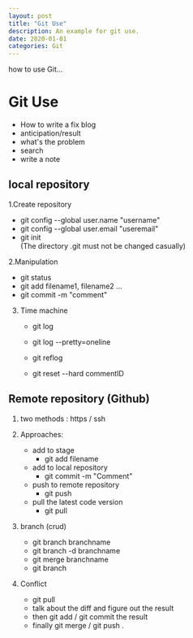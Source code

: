 ```yaml
---
layout: post
title: "Git Use"
description: An example for git use.
date: 2020-01-01
categories: Git
---
```

how to use Git...

# Git Use

- How to write a fix blog
- anticipation/result
- what's the problem
- search
- write a note

## local repository

1.Create repository
   - git config --global user.name "username"
   - git config --global user.email "useremail"
   - git init  
    (The directory .git must not be changed casually)

2.Manipulation  
   - git status
   - git add filename1, filename2 ...
   - git commit -m "comment"
   
3. Time machine
   - git log
   - git log --pretty=oneline
   - git reflog
    
   - git reset --hard commentID

## Remote repository (Github)

1. two methods : https / ssh

2. Approaches:
    - add to stage
        - git add filename
    - add to local repository
        - git commit -m "Comment"
    - push to remote repository
        - git push
    - pull the latest code version
        - git pull

3. branch (crud)
    - git branch branchname
    - git branch -d branchname
    - git merge branchname
    - git branch

4. Conflict
    - git pull
    - talk about the diff and figure out the result
    - then git add / git commit the result
    - finally git merge  / git push .
